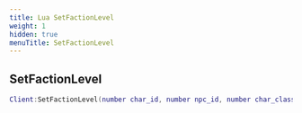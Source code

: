 ```yaml
---
title: Lua SetFactionLevel
weight: 1
hidden: true
menuTitle: SetFactionLevel
---
```

## SetFactionLevel
```lua
Client:SetFactionLevel(number char_id, number npc_id, number char_class, number char_race, number char_deity); -- void
```